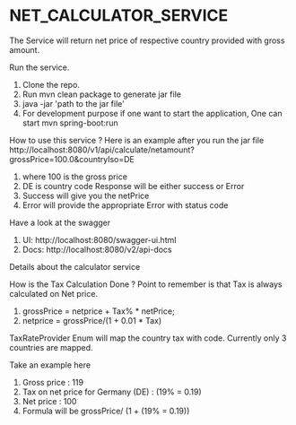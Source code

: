 # NET_CALCULATOR_SERVICE

The Service will return net price of respective country provided with gross amount.

Run the service.
1) Clone the repo.
2) Run mvn clean package to generate jar file
3) java -jar 'path to the jar file'
4) For development purpose if one want to start the application, One can start mvn spring-boot:run

How to use this service ?
Here is an example after you run the jar file
http://localhost:8080/v1/api/calculate/netamount?grossPrice=100.0&countryIso=DE

1) where 100 is the gross price
2) DE is country code
Response will be either success or Error
1) Success will give you the netPrice
2) Error will provide the appropriate Error with status code

Have a look at the swagger 
1) UI: http://localhost:8080/swagger-ui.html
2) Docs: http://localhost:8080/v2/api-docs

Details about the calculator service

How is the Tax Calculation Done ? Point to remember is that Tax is always calculated on Net price.

1) grossPrice = netprice + Tax% * netPrice;
2) netprice = grossPrice/(1 + 0.01 * Tax)

TaxRateProvider Enum will map the country tax with code. Currently only 3 countries are mapped.

Take an example here
1) Gross price : 119
2) Tax on net price for Germany (DE) : (19% = 0.19)
3) Net price : 100
4) Formula will be grossPrice/ (1 + (19% = 0.19))
